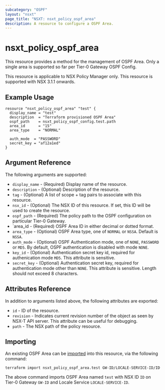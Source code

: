 ```yaml
---
subcategory: "OSPF"
layout: "nsxt"
page_title: "NSXT: nsxt_policy_ospf_area"
description: A resource to configure a OSPF Area.
---
```


# nsxt_policy_ospf_area

This resource provides a method for the management of OSPF Area. Only a single area is supported so far per Tier-0 Gateway OSPF Config.

This resource is applicable to NSX Policy Manager only.
This resource is supported with NSX 3.1.1 onwards.

## Example Usage

```hcl
resource "nsxt_policy_ospf_area" "test" {
  display_name = "test"
  description  = "Terraform provisioned OSPF Area"
  ospf_path    = nsxt_policy_ospf_config.test.path
  area_id      = "15"
  area_type    = "NORMAL"

  auth_mode  = "PASSWORD"
  secret_key = "af12a1ed"
}
```

## Argument Reference

The following arguments are supported:

* `display_name` - (Required) Display name of the resource.
* `description` - (Optional) Description of the resource.
* `tag` - (Optional) A list of scope + tag pairs to associate with this resource.
* `nsx_id` - (Optional) The NSX ID of this resource. If set, this ID will be used to create the resource.
* `ospf_path` - (Required) The policy path to the OSPF configuration on particular Tier-0 Gateway.
* `area_id   - (Required) OSPF Area ID in either decimal or dotted format.
* `area_type` - (Optional) OSPF Area type, one of `NORMAL` or `NSSA`. Default is `NSSA`.
* `auth_mode` - (Optional) OSPF Authentication mode, one of `NONE`, `PASSWORD` or `MD5`. By default, OSPF authentication is disabled with mode `NONE`.
* `key_id` - (Optional) Authentication secret key id, required for authenication mode `MD5`. This attribute is sensitive.
* `secret_key` - (Optional) Authentication secret key, required for authentication mode other than `NONE`. This attribute is sensitive. Length should not exceed 8 characters.

## Attributes Reference

In addition to arguments listed above, the following attributes are exported:

* `id` - ID of the resource.
* `revision` - Indicates current revision number of the object as seen by NSX-T API server. This attribute can be useful for debugging.
* `path` - The NSX path of the policy resource.

## Importing

An existing OSPF Area can be [imported][docs-import] into this resource, via the following command:

[docs-import]: https://www.terraform.io/cli/import

```
terraform import nsxt_policy_ospf_area.test GW-ID/LOCALE-SERVICE-ID/ID
```

The above command imports OSPF Area named `test` with NSX ID `ID` on Tier-0 Gateway `GW-ID` and Locale Service `LOCALE-SERVICE-ID`.
